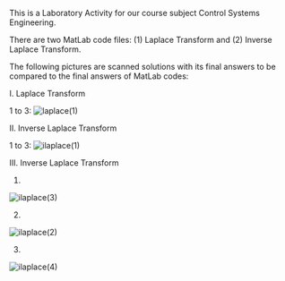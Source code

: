 This is a Laboratory Activity for our course subject Control Systems Engineering.

There are two MatLab code files: (1) Laplace Transform and (2) Inverse Laplace Transform.

The following pictures are scanned solutions with its final answers to be compared to the final answers of MatLab codes:

I. Laplace Transform

1 to 3:
![laplace(1)](https://github.com/mFloriane/mFloriane-CSE_LABORATORY-Group-1/assets/157883261/07f92542-a114-4b02-8571-b6c4a1fc3321)

II. Inverse Laplace Transform

1 to 3:
![ilaplace(1)](https://github.com/mFloriane/mFloriane-CSE_LABORATORY-Group-1/assets/157883261/5fcdc9a7-0c51-43e9-a773-9ddeda951826)

III. Inverse Laplace Transform

1.
![ilaplace(3)](https://github.com/mFloriane/mFloriane-CSE_LABORATORY-Group-1/assets/157883261/c779b7b0-8551-41e6-9b8c-39a187ea113e)

2.
![ilaplace(2)](https://github.com/mFloriane/mFloriane-CSE_LABORATORY-Group-1/assets/157883261/522881f6-02b7-4892-8e00-32c35f1b869a)

3.
![ilaplace(4)](https://github.com/mFloriane/mFloriane-CSE_LABORATORY-Group-1/assets/157883261/9b835375-6a5d-446f-9d1d-de83d10ddeaf)


